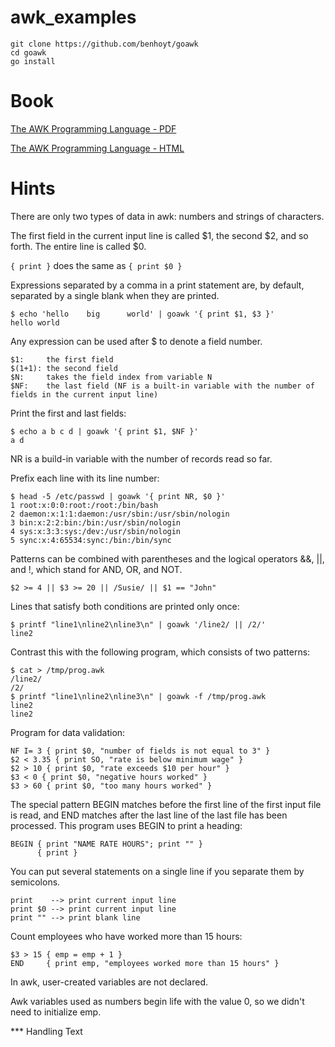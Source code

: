 # awk_examples

    git clone https://github.com/benhoyt/goawk
    cd goawk
    go install

# Book

[The AWK Programming Language - PDF](https://ia803404.us.archive.org/0/items/pdfy-MgN0H1joIoDVoIC7/The_AWK_Programming_Language.pdf)

[The AWK Programming Language - HTML](https://nextjournal.com/btowers/the-awk-programming-language)

# Hints

There are only two types of data in awk: numbers and strings of characters.

The first field in the current input line is called $1, the second $2, and so forth. The entire line is called $0.

`{ print }`  does the same as `{ print $0 }`

Expressions separated by a comma in a print statement are, by default, separated by a single blank when they are printed.

    $ echo 'hello    big      world' | goawk '{ print $1, $3 }'
    hello world

Any expression can be used after $ to denote a field number.

    $1:     the first field
    $(1+1): the second field
    $N:     takes the field index from variable N
    $NF:    the last field (NF is a built-in variable with the number of fields in the current input line)

Print the first and last fields:

    $ echo a b c d | goawk '{ print $1, $NF }'
    a d

NR is a build-in variable with the number of records read so far.

Prefix each line with its line number:

    $ head -5 /etc/passwd | goawk '{ print NR, $0 }'
    1 root:x:0:0:root:/root:/bin/bash
    2 daemon:x:1:1:daemon:/usr/sbin:/usr/sbin/nologin
    3 bin:x:2:2:bin:/bin:/usr/sbin/nologin
    4 sys:x:3:3:sys:/dev:/usr/sbin/nologin
    5 sync:x:4:65534:sync:/bin:/bin/sync

Patterns can be combined with parentheses and the logical operators &&, ||, and !, which stand for AND, OR, and NOT.

    $2 >= 4 || $3 >= 20 || /Susie/ || $1 == "John"

Lines that satisfy both conditions are printed only once:

    $ printf "line1\nline2\nline3\n" | goawk '/line2/ || /2/'
    line2

Contrast this with the following program, which consists of two patterns:

    $ cat > /tmp/prog.awk
    /line2/
    /2/
    $ printf "line1\nline2\nline3\n" | goawk -f /tmp/prog.awk
    line2
    line2

Program for data validation:

    NF I= 3 { print $0, "number of fields is not equal to 3" }
    $2 < 3.35 { print SO, "rate is below minimum wage" }
    $2 > 10 { print $0, "rate exceeds $10 per hour" }
    $3 < 0 { print $0, "negative hours worked" }
    $3 > 60 { print $0, "too many hours worked" }

The special pattern BEGIN matches before the first line of the first input file is read, and END matches after the last line of the last file has been processed. This program uses BEGIN to print a heading:

    BEGIN { print "NAME RATE HOURS"; print "" }
          { print }

You can put several statements on a single line if you separate them by semicolons.

    print    --> print current input line
    print $0 --> print current input line
    print "" --> print blank line

Count employees who have worked more than 15 hours:

    $3 > 15 { emp = emp + 1 }
    END     { print emp, "employees worked more than 15 hours" }

In awk, user-created variables are not declared.

Awk variables used as numbers begin life with the value 0, so we didn't need to initialize emp.

*** Handling Text
